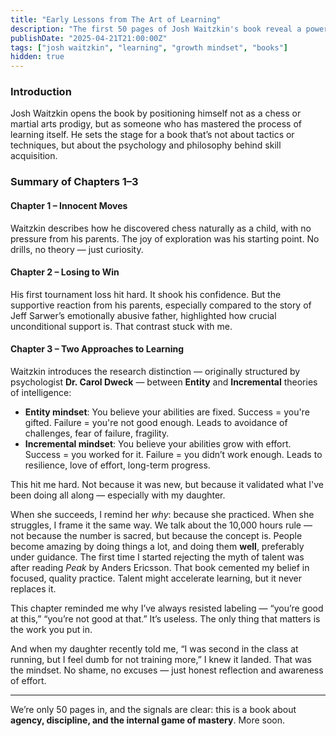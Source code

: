 ```yaml
---
title: "Early Lessons from The Art of Learning"
description: "The first 50 pages of Josh Waitzkin's book reveal a powerful mindset shift and validate what I've intuitively practiced for years."
publishDate: "2025-04-21T21:00:00Z"
tags: ["josh waitzkin", "learning", "growth mindset", "books"]
hidden: true
---
```


### Introduction

Josh Waitzkin opens the book by positioning himself not as a chess or martial arts prodigy, but as someone who has mastered the process of learning itself. He sets the stage for a book that’s not about tactics or techniques, but about the psychology and philosophy behind skill acquisition.

### Summary of Chapters 1–3

#### Chapter 1 – Innocent Moves
Waitzkin describes how he discovered chess naturally as a child, with no pressure from his parents. The joy of exploration was his starting point. No drills, no theory — just curiosity.

#### Chapter 2 – Losing to Win
His first tournament loss hit hard. It shook his confidence. But the supportive reaction from his parents, especially compared to the story of Jeff Sarwer’s emotionally abusive father, highlighted how crucial unconditional support is. That contrast stuck with me.

#### Chapter 3 – Two Approaches to Learning
Waitzkin introduces the research distinction — originally structured by psychologist **Dr. Carol Dweck** — between **Entity** and **Incremental** theories of intelligence:

- **Entity mindset**: You believe your abilities are fixed. Success = you're gifted. Failure = you're not good enough. Leads to avoidance of challenges, fear of failure, fragility.
- **Incremental mindset**: You believe your abilities grow with effort. Success = you worked for it. Failure = you didn’t work enough. Leads to resilience, love of effort, long-term progress.

This hit me hard. Not because it was new, but because it validated what I've been doing all along — especially with my daughter.

When she succeeds, I remind her *why*: because she practiced. When she struggles, I frame it the same way. We talk about the 10,000 hours rule — not because the number is sacred, but because the concept is. People become amazing by doing things a lot, and doing them **well**, preferably under guidance. The first time I started rejecting the myth of talent was after reading *Peak* by Anders Ericsson. That book cemented my belief in focused, quality practice. Talent might accelerate learning, but it never replaces it.

This chapter reminded me why I’ve always resisted labeling — “you’re good at this,” “you’re not good at that.” It’s useless. The only thing that matters is the work you put in.

And when my daughter recently told me, “I was second in the class at running, but I feel dumb for not training more,” I knew it landed. That was the mindset. No shame, no excuses — just honest reflection and awareness of effort.

---

We’re only 50 pages in, and the signals are clear: this is a book about **agency, discipline, and the internal game of mastery**. More soon.

